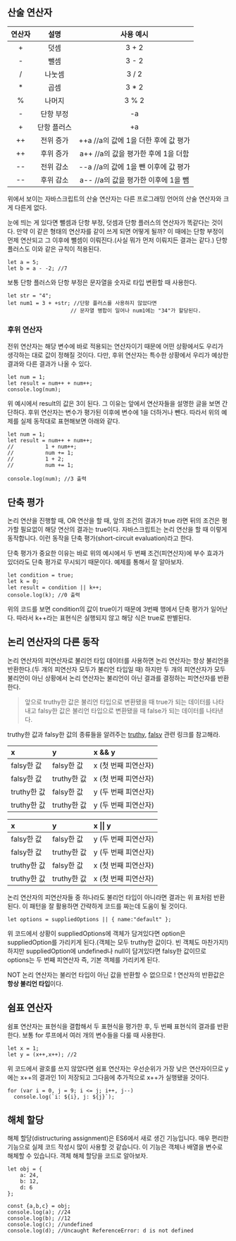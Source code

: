 ## 산술 연산자

| 연산자 | 설명 | 사용 예시 |
|:-----:|:----:|:--------:|
| + | 덧셈 | 3 + 2 |
| - | 뺄셈 | 3 - 2 |
| / | 나눗셈 | 3 / 2 |
| * | 곱셈 | 3 * 2 |
| % | 나머지 | 3 % 2 |
| - | 단항 부정 | -a |
| + | 단항 플러스 | +a |
| ++ | 전위 증가 | ++a //a의 값에 1을 더한 후에 값 평가 |
| ++ | 후위 증가 | a++ //a의 값을 평가한 후에 1을 더함|
| -- | 전위 감소 | --a //a의 값에 1을 뺀 이후에 값 평가|
| -- | 후위 감소 | a-- //a의 값을 평가한 이후에 1을 뺌|

위에서 보이는 자바스크립트의 산술 연산자는 다른 프로그래밍 언어의 산술 연산자와 크게 다른게 없다. 

눈에 띄는 게 있다면 뺄셈과 단항 부정, 덧셈과 단항 플러스의 연산자가 똑같다는 것이다. 만약 이 같은 형태의 연산자를 같이 쓰게 되면 어떻게 될까? 이 때에는 단항 부정이 먼제 연산되고 그 이후에 뺄셈이 이뤄진다.(사실 뭐가 먼저 이뤄지든 결과는 같다.) 단항 플러스도 이와 같은 규칙이 적용된다.

```
let a = 5;
let b = a - -2; //7
```

보통 단항 플러스와 단항 부정은 문자열을 숫자로 타입 변환할 때 사용한다. 

```
let str = "4";
let num1 = 3 + +str; //단항 플러스를 사용하지 않았다면
                    // 문자열 병합이 일어나 num1에는 "34"가 할당된다.
```

### 후위 연산자

전위 연산자는 해당 변수에 바로 적용되는 연산자이기 때문에 어떤 상황에서도 우리가 생각하는 대로 값이 정해질 것이다. 다만, 후위 연산자는 특수한 상황에서 우리가 예상한 결과와 다른 결과가 나올 수 있다.

```
let num = 1;
let result = num++ + num++;
console.log(num);
```

위 예시에서 result의 값은 3이 된다. 그 이유는 앞에서 연산자들을 설명한 글을 보면 간단하다. 후위 연산자는 변수가 평가된 이후에 변수에 1을 더하거나 뺀다. 따라서 위의 예제를 실제 동작대로 표현해보면 아래와 같다.

```
let num = 1;
let result = num++ + num++;
//          1 + num++;
//          num += 1;
//          1 + 2;
//          num += 1;

console.log(num); //3 출력
```

## 단축 평가

논리 연산을 진행할 때, OR 연산을 할 때, 앞의 조건의 결과가 true 라면 뒤의 조건은 평가할 필요없이 해당 연산의 결과는 true이다. 자바스크립트는 논리 연산을 할 때 이렇게 동작합니다. 이런 동작을 단축 평가(short-circuit evaluation)라고 한다.

단축 평가가 중요한 이유는 바로 위의 예시에서 두 번째 조건(피연산자)에 부수 효과가 있더라도 단축 평가로 무시되기 때문이다. 예제를 통해서 잘 알아보자.

```
let condition = true;
let k = 0;
let result = condition || k++;
console.log(k); //0 출력
```

위의 코드를 보면 condition의 값이 true이기 때문에 3번째 행에서 단축 평가가 일어난다. 따라서 k++라는 표현식은 실행되지 않고 해당 식은 true로 판별된다.

## 논리 연산자의 다른 동작

논리 연산자의 피연산자로 불리언 타입 데이터를 사용하면 논리 연산자는 항상 불리언을 반환한다.(두 개의 피연산자 모두가 불리언 타입일 때) 하지만 두 개의 피연산자가 모두 불리언이 아닌 상황에서 논리 연산자는 불리언이 아닌 결과를 결정하는 피연산자를 반환한다.

> 앞으로 truthy한 값은 불리언 타입으로 변환됐을 때 true가 되는 데이터를 나타내고 falsy한 값은 불리언 타입으로 변환됐을 때 false가 되는 데이터를 나타낸다.

truthy한 값과 falsy한 값의 종류들을 알려주는 [truthy](https://developer.mozilla.org/en-US/docs/Glossary/Truthy), [falsy](https://developer.mozilla.org/en-US/docs/Glossary/Falsy) 관련 링크를 참고해라.

| x | y | x && y |
|:--|:--|:-------|
| falsy한 값 | falsy한 값 | x (첫 번째 피연산자) |
| falsy한 값 | truthy한 값 | x (첫 번째 피연산자) |
| truthy한 값 | falsy한 값 | y (두 번째 피연산자) |
| truthy한 값 | truthy한 값 | y (두 번째 피연산자) |

| x | y | x \|\| y |
|:--|:--|:---------|
| falsy한 값 | falsy한 값 | y (두 번째 피연산자) |
| falsy한 값 | truthy한 값 | y (두 번째 피연산자) |
| truthy한 값 | falsy한 값 | x (첫 번째 피연산자) |
| truthy한 값 | truthy한 값 | x (첫 번째 피연산자) |

논리 연산자의 피연산자들 중 하나라도 불리언 타입이 아니라면 결과는 위 표처럼 반환된다. 이 패턴을 잘 활용하면 간략하게 코드를 짜는데 도움이 될 것이다.

```
let options = suppliedOptions || { name:"default" };
```

위 코드에서 상황이 suppliedOptions에 객체가 담겨있다면 option은 suppliedOption를 가리키게 된다.(객체는 모두 truthy한 값이다. 빈 객체도 마찬가지!) 하지만 suppliedOption에 undefined나 null이 담겨있다면 falsy한 값이므로 options는 두 번째 피연산자 즉, 기본 객체를 가리키게 된다.

NOT 논리 연산자는 불리언 타입이 아닌 값을 반환할 수 없으므로 ! 연산자의 반환값은 **항상 불리언 타입**이다.

## 쉼표 연산자

쉼표 연산자는 표현식을 결합해서 두 표현식을 평가한 후, 두 번째 표현식의 결과를 반환한다. 보통 for 루프에서 여러 개의 변수들을 다룰 때 사용한다.

```
let x = 1;
let y = (x++,x++); //2
```
위 코드에서 괄호를 쓰지 않았다면 쉼표 연산자는 우선순위가 가장 낮은 연산자이므로 y에는 x++의 결과인 1이 저장되고 그다음에 추가적으로 x++가 실행됐을 것이다.

```
for (var i = 0, j = 9; i <= j; i++, j--)
  console.log(`i: ${i}, j: ${j}`);
```

## 해체 할당

해체 할당(distructuring assignment)은 ES6에서 새로 생긴 기능입니다. 매우 편리한 기능으로 실제 코드 작성시 많이 사용할 것 같습니다. 이 기능은 객체나 배열을 변수로 해체할 수 있습니다. 객체 해체 할당을 코드로 알아보자.

```
let obj = {
    a: 24,
    b: 12,
    d: 6
};

const {a,b,c} = obj;
console.log(a); //24
console.log(b); //12
console.log(c); //undefined
console.log(d); //Uncaught ReferenceError: d is not defined
```